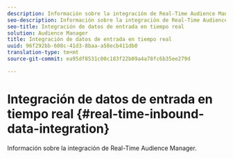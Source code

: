 ```yaml
---
description: Información sobre la integración de Real-Time Audience Manager.
seo-description: Información sobre la integración de Real-Time Audience Manager.
seo-title: Integración de datos de entrada en tiempo real
solution: Audience Manager
title: Integración de datos de entrada en tiempo real
uuid: 96f292bb-608c-41d3-8baa-a58ecb411db0
translation-type: tm+mt
source-git-commit: ea95df8531c00c183f22b09a4a78fc6b35ee279d

---
```



# Integración de datos de entrada en tiempo real {#real-time-inbound-data-integration}

Información sobre la integración de Real-Time Audience Manager.

<!-- c_rt_data_int.xml -->